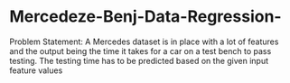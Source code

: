 # Mercedeze-Benj-Data-Regression-
Problem Statement:
A Mercedes dataset is in place with a lot of features and the output being the time it takes for a car on a test bench to pass testing. The testing time has to be predicted based on the given input feature values
